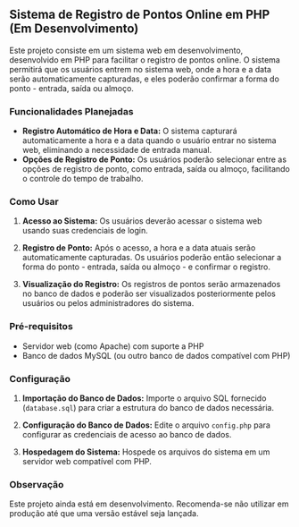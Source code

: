 ## Sistema de Registro de Pontos Online em PHP (Em Desenvolvimento)

Este projeto consiste em um sistema web em desenvolvimento, desenvolvido em PHP para facilitar o registro de pontos online. O sistema permitirá que os usuários entrem no sistema web, onde a hora e a data serão automaticamente capturadas, e eles poderão confirmar a forma do ponto - entrada, saída ou almoço.

### Funcionalidades Planejadas
- **Registro Automático de Hora e Data:** O sistema capturará automaticamente a hora e a data quando o usuário entrar no sistema web, eliminando a necessidade de entrada manual.
- **Opções de Registro de Ponto:** Os usuários poderão selecionar entre as opções de registro de ponto, como entrada, saída ou almoço, facilitando o controle do tempo de trabalho.

### Como Usar
1. **Acesso ao Sistema:** Os usuários deverão acessar o sistema web usando suas credenciais de login.
   
2. **Registro de Ponto:** Após o acesso, a hora e a data atuais serão automaticamente capturadas. Os usuários poderão então selecionar a forma do ponto - entrada, saída ou almoço - e confirmar o registro.

3. **Visualização do Registro:** Os registros de pontos serão armazenados no banco de dados e poderão ser visualizados posteriormente pelos usuários ou pelos administradores do sistema.

### Pré-requisitos
- Servidor web (como Apache) com suporte a PHP
- Banco de dados MySQL (ou outro banco de dados compatível com PHP)

### Configuração
1. **Importação do Banco de Dados:** Importe o arquivo SQL fornecido (`database.sql`) para criar a estrutura do banco de dados necessária.

2. **Configuração do Banco de Dados:** Edite o arquivo `config.php` para configurar as credenciais de acesso ao banco de dados.

3. **Hospedagem do Sistema:** Hospede os arquivos do sistema em um servidor web compatível com PHP.

### Observação
Este projeto ainda está em desenvolvimento. Recomenda-se não utilizar em produção até que uma versão estável seja lançada.

